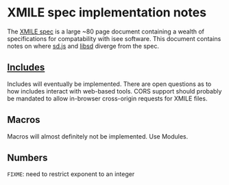 XMILE spec implementation notes
===============================

The [XMILE
spec](http://docs.oasis-open.org/xmile/xmile/v1.0/cos01/xmile-v1.0-cos01.html)
is a large ~80 page document containing a wealth of specifications for
compatability with isee software.  This document contains notes on
where [sd.js](https://github.com/sdlabs/sd.js) and
[libsd](https://github.com/sdlabs/libsd) diverge from the spec.

[Includes](http://docs.oasis-open.org/xmile/xmile/v1.0/cos01/xmile-v1.0-cos01.html)
--------

Includes will eventually be implemented.  There are open questions as
to how includes interact with web-based tools.  CORS support should
probably be mandated to allow in-browser cross-origin requests for
XMILE files.

Macros
------

Macros will almost definitely not be implemented.  Use Modules.

Numbers
-------

`FIXME`: need to restrict exponent to an integer
